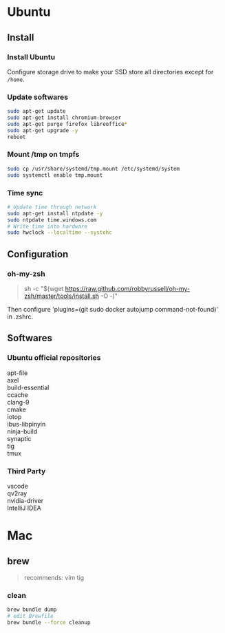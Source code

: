 # Ubuntu
## Install
### Install Ubuntu
Configure storage drive to make your SSD store all directories except for `/home`.

### Update softwares
```bash
sudo apt-get update
sudo apt-get install chromium-browser
sudo apt-get purge firefox libreoffice*
sudo apt-get upgrade -y
reboot
```

### Mount /tmp on tmpfs
```bash
sudo cp /usr/share/systemd/tmp.mount /etc/systemd/system
sudo systemctl enable tmp.mount
```

### Time sync
```bash
# Update time through network
sudo apt-get install ntpdate -y
sudo ntpdate time.windows.com
# Write time into hardware
sudo hwclock --localtime --systohc
```


## Configuration
### oh-my-zsh
> sh -c "$(wget https://raw.github.com/robbyrussell/oh-my-zsh/master/tools/install.sh -O -)"

Then configure 'plugins=(git sudo docker autojump command-not-found)' in .zshrc.

## Softwares
### Ubuntu official repositories
apt-file  
axel  
build-essential  
ccache  
clang-9  
cmake  
iotop  
ibus-libpinyin  
ninja-build  
synaptic  
tig  
tmux  
### Third Party
vscode  
qv2ray  
nvidia-driver  
IntelliJ IDEA


# Mac
## brew
> recommends: vim tig

### clean
```bash
brew bundle dump
# edit Brewfile
brew bundle --force cleanup
```
